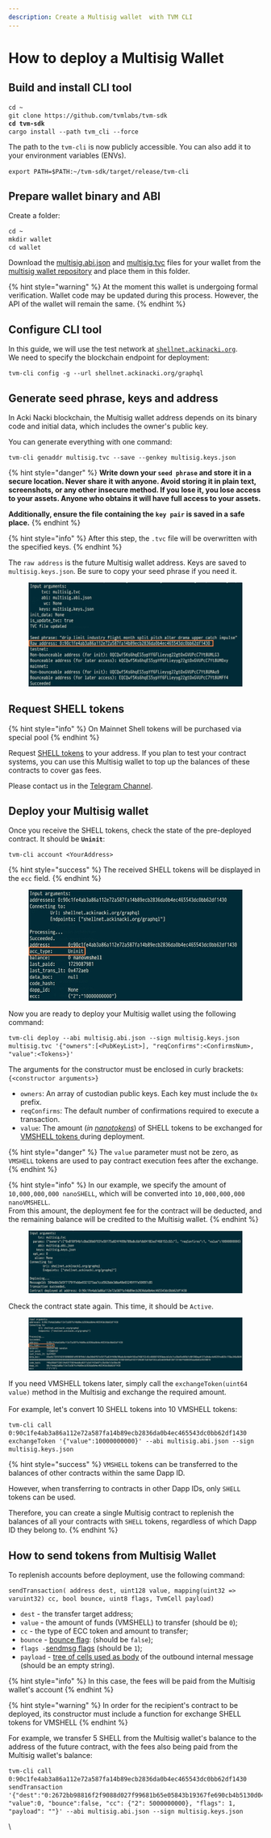 ```yaml
---
description: Create a Multisig wallet  with TVM CLI
---
```


# How to deploy a Multisig Wallet

## **Build and install CLI tool** <a href="#create-a-wallet" id="create-a-wallet"></a>

<pre><code>cd ~
git clone https://github.com/tvmlabs/tvm-sdk
<strong>cd tvm-sdk
</strong>cargo install --path tvm_cli --force
</code></pre>

The path to the `tvm-cli` is now publicly accessible. You can also add it to your environment variables (ENVs).

`export PATH=$PATH:~/tvm-sdk/target/release/tvm-cli`

## **Prepare wallet binary and ABI** <a href="#create-a-wallet" id="create-a-wallet"></a>

Create a folder:

```
cd ~
mkdir wallet
cd wallet
```

Download the  [multisig.abi.json](https://raw.githubusercontent.com/ackinacki/ackinacki/refs/heads/main/contracts/multisig/multisig.abi.json) and [multisig.tvc](https://raw.githubusercontent.com/ackinacki/ackinacki/refs/heads/main/contracts/multisig/multisig.tvc) files for your wallet from the [multisig wallet repository](https://github.com/ackinacki/ackinacki/tree/main/contracts/multisig) and place them in this folder.

{% hint style="warning" %}
At the moment this wallet is undergoing formal verification. Wallet code may be updated during this process. However, the API of the wallet will remain the same.
{% endhint %}

## Configure CLI tool

In this guide, we will use the test network at [`shellnet.ackinacki.org`](https://shellnet.ackinacki.org).\
We need to specify the blockchain endpoint for deployment:

```
tvm-cli config -g --url shellnet.ackinacki.org/graphql
```

## Generate seed phrase, keys and address

In Acki Nacki blockchain, the Multisig wallet address depends on its binary code and initial data, which includes the owner's public key.

You can generate everything with one command:

```
tvm-cli genaddr multisig.tvc --save --genkey multisig.keys.json
```

{% hint style="danger" %}
**Write down your `seed phrase` and store it in a secure location. Never share it with anyone. Avoid storing it in plain text, screenshots, or any other insecure method. If you lose it, you lose access to your assets. Anyone who obtains it will have full access to your assets.**&#x20;

**Additionally, ensure the file containing the `key pair` is saved in a safe place.**
{% endhint %}

{% hint style="info" %}
After this step, the `.tvc` file will be overwritten with the specified keys.
{% endhint %}

The `raw address` is the future Multisig wallet address. Keys are saved to `multisig.keys.json`. Be sure to copy your seed phrase if you need it.

<figure><img src=".gitbook/assets/raw addr (1).jpg" alt=""><figcaption></figcaption></figure>

## **Request SHELL tokens** <a href="#request-test-tokens-for-future-use" id="request-test-tokens-for-future-use"></a>

{% hint style="info" %}
On Mainnet Shell tokens will be purchased via special pool
{% endhint %}

Request [SHELL tokens](https://docs.ackinacki.com/glossary#shell-token) to your address. If you plan to test your contract systems, you can use this Multisig wallet to top up the balances of these contracts to cover gas fees.

Please contact us in the [Telegram Channel](https://t.me/+1tWNH2okaPthMWU0).

## Deploy your Multisig wallet

Once you receive the SHELL tokens, check the state of the pre-deployed contract. It should be **`Uninit`**:

```
tvm-cli account <YourAddress>
```

{% hint style="success" %}
The received SHELL tokens will be displayed in the `ecc` field.
{% endhint %}

<figure><img src=".gitbook/assets/uninit (2).jpg" alt=""><figcaption></figcaption></figure>

Now you are ready to deploy your Multisig wallet using the following command:

```
tvm-cli deploy --abi multisig.abi.json --sign multisig.keys.json multisig.tvc '{"owners":[<PubKeyList>], "reqConfirms":<ConfirmsNum>, "value":<Tokens>}'
```

The arguments for the constructor must be enclosed in curly brackets:\
`{<constructor arguments>}`

* `owners`: An array of custodian public keys. Each key must include the `0x` prefix.
* `reqConfirms`: The default number of confirmations required to execute a transaction.
* `value`: The amount (_in_ [_nanotokens_](https://github.com/gosh-sh/TVM-Solidity-Compiler/blob/master/API.md#tvm-units)) of SHELL tokens to be exchanged for [VMSHELL tokens ](https://docs.ackinacki.com/glossary#vmshell)during deployment.

{% hint style="danger" %}
The `value` parameter must not be zero, as `VMSHELL` tokens are used to pay contract execution fees after the exchange.
{% endhint %}

{% hint style="info" %}
In our example, we specify the amount of `10,000,000,000 nanoSHELL`, which will be converted into `10,000,000,000 nanoVMSHELL`. \
From this amount, the deployment fee for the contract will be deducted, and the remaining balance will be credited to the Multisig wallet.
{% endhint %}

<figure><img src=".gitbook/assets/deploy.jpg" alt=""><figcaption></figcaption></figure>

Check the contract state again. This time, it should be `Active`.

<figure><img src=".gitbook/assets/active (1).jpg" alt=""><figcaption></figcaption></figure>

If you need VMSHELL tokens later, simply call the `exchangeToken(uint64 value)` method in the Multisig and exchange the required amount.\
\
For example, let's convert 10 SHELL tokens into 10 VMSHELL tokens:

```
tvm-cli call 0:90c1fe4ab3a86a112e72a587fa14b89ecb2836da0b4ec465543dc0bb62df1430 exchangeToken '{"value":10000000000}' --abi multisig.abi.json --sign multisig.keys.json

```

{% hint style="success" %}
`VMSHELL` tokens can be transferred to the balances of other contracts within the same Dapp ID.

However, when transferring to contracts in other Dapp IDs, only `SHELL` tokens can be used.

Therefore, you can create a single Multisig contract to replenish the balances of all your contracts with `SHELL` tokens, regardless of which Dapp ID they belong to.
{% endhint %}

## How to send tokens from Multisig Wallet

To replenish accounts before deployment, use the following command:

```
sendTransaction( address dest, uint128 value, mapping(uint32 => varuint32) cc, bool bounce, uint8 flags, TvmCell payload)
```

* `dest`  - the transfer target address;
* `value`  - the amount of funds (VMSHELL) to transfer (should be `0`);
* `cc`  - the type of ECC token and amount  to transfer;
* `bounce`  - [bounce flag](https://github.com/gosh-sh/TON-Solidity-Compiler/blob/master/API.md#addresstransfer): (should be `false`);
* `flags -`[sendmsg flags](https://github.com/gosh-sh/TON-Solidity-Compiler/blob/master/API.md#addresstransfer) (should be `1`);
* `payload` - [tree of cells used as body](https://github.com/gosh-sh/TON-Solidity-Compiler/blob/master/API.md#addresstransfer) of the outbound internal message (should be an empty string).&#x20;

{% hint style="info" %}
In this case, the fees will be paid from the Multisig wallet's account
{% endhint %}

{% hint style="warning" %}
In order for the recipient's contract to be deployed, its constructor must include a function for exchange SHELL tokens for VMSHELL
{% endhint %}

For example, we transfer 5 SHELL from the Multisig wallet's balance to the address of the future contract, with the fees also being paid from the Multisig wallet's balance:

```
tvm-cli call 0:90c1fe4ab3a86a112e72a587fa14b89ecb2836da0b4ec465543dc0bb62df1430 sendTransaction '{"dest":"0:2672bb98816f2f9088d027f99681b65e05843b19367fe690cb4b5130d04eccf1", "value":0, "bounce":false, "cc": {"2": 5000000000}, "flags": 1, "payload": ""}' --abi multisig.abi.json --sign multisig.keys.json
```

\
